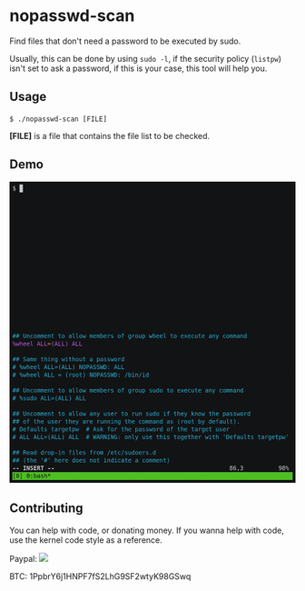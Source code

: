 nopasswd-scan
=============

Find files that don't need a password to be executed by sudo.

Usually, this can be done by using ```sudo -l```, if the security policy (```listpw```) isn't set to ask a password, if this is your case, this tool will help you.


Usage
-----

```
$ ./nopasswd-scan [FILE]
```

**[FILE]** is a file that contains the file list to be checked.

Demo
----

![](https://raw.githubusercontent.com/hc0d3r/nopasswd-scan/demo/demo.gif)


Contributing
------------
You can help with code, or donating money.
If you wanna help with code, use the kernel code style as a reference.

Paypal: [![](https://www.paypalobjects.com/en_US/i/btn/btn_donate_SM.gif)](https://www.paypal.com/cgi-bin/webscr?cmd=_donations&business=RAG26EKAYHQSY&currency_code=BRL&source=url)

BTC: 1PpbrY6j1HNPF7fS2LhG9SF2wtyK98GSwq
